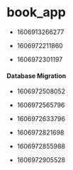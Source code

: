 # book_app

* 1606913266277 
<!--I started working -->

* 1606972211860
<!-- CREATE DATABASE lab14; -->
<!-- create the another database to move the work inside it -->

* 1606972301197
<!-- CREATE DATABASE lab14_normal WITH TEMPLATE lab14; -->
<!-- this query for creating copy of the table to work with it  -->

#### Database Migration

* 1606972508052
<!-- CREATE TABLE AUTHORS (id SERIAL PRIMARY KEY, name VARCHAR(255)); -->
<!-- This query will create a second table in the lab14_normal database named authors -->

* 1606972565796
<!-- INSERT INTO authors(name) SELECT DISTINCT author FROM books; -->
<!-- his query will use a simple subquery to retrieve unique author values from the books table and insert each one into the authors table in the name column. -->

* 1606972633796
<!--  ALTER TABLE books ADD COLUMN author_id INT; -->
<!-- this query for adding column to the table auther named auther_id -->

* 1606972821698
<!-- UPDATE books SET author_id=author.id FROM (SELECT * FROM authors) AS author WHERE books.author = author.name; -->
<!-- this query for storing the values from the  -->


* 1606972855988
<!-- ALTER TABLE books DROP COLUMN author; -->
<!-- his query will modify the books table by removing the column named author. Now that the books table contains a author_id column which will become a foreign key, your table does not need to contain a string representing each author. -->

* 1606972905528
<!-- ALTER TABLE books ADD CONSTRAINT fk_authors FOREIGN KEY (author_id) REFERENCES authors(id); -->
<!-- This query will modify the data type of the author_id in the books table, setting it as a foreign key which references the primary key in the authors table. Now PostgreSQL knows HOW these 2 tables are connected. -->























